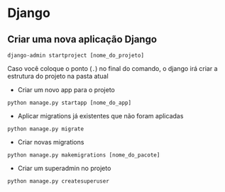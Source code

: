 # Django

## Criar uma nova aplicação Django

`django-admin startproject [nome_do_projeto]`

Caso você coloque o ponto (`.`) no final do comando, o django irá criar a estrutura do projeto na pasta atual

* Criar um novo app para o projeto

`python manage.py startapp [nome_do_app]`

* Aplicar migrations já existentes que não foram aplicadas

`python manage.py migrate`

* Criar novas migrations

`python manage.py makemigrations [nome_do_pacote]`

* Criar um superadmin no projeto

`python manage.py createsuperuser`